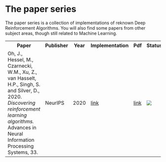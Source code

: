 # The paper series

The paper series is a collection of implementations of reknown Deep Reinforcement Algorithms.
You will also find some papers from other subject areas, though still related to Machine Learning.


<table>
  <tr>
    <th>Paper</th>
    <th>Publisher</th>
    <th>Year</th>
    <th>Implementation</th>
    <th>Pdf</th>
    <th>Status</th>
  </tr>
  <tr>
    <td>Oh, J., Hessel, M., Czarnecki, W.M., Xu, Z., van Hasselt, H.P., Singh, S.  and Silver, D., 2020. <i>Discovering reinforcement learning algorithms.</i>  Advances in Neural Information Processing Systems, 33.</td>
    <td>NeurIPS</td>
    <td>2020</td>
    <td><a href=https://github.com/epignatelli/discovering-reinforcement-learning-algorithms>link</a></td>
    <td><a href=https://proceedings.neurips.cc/paper/2020/file/0b96d81f0494fde5428c7aea243c9157-Paper.pdf>link</a></td>
    <td><img src=https://www.repostatus.org/badges/latest/wip.svg></td>
  </tr>

</table>
